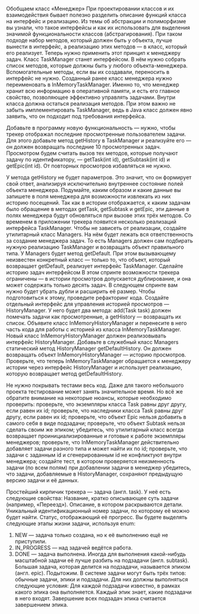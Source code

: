 Обобщаем класс «Менеджер»
При проектировании классов и их взаимодействия бывает полезно разделить описание функций класса на интерфейс и реализацию. Из темы об абстракции и полиморфизме вы узнали, что такое интерфейсы и как их использовать для выделения значимой функциональности классов (абстрагирования). При таком подходе набор методов, который должен быть у объекта, лучше вынести в интерфейс, а реализацию этих методов — в класс, который его реализует. Теперь нужно применить этот принцип к менеджеру задач.
Класс TaskManager станет интерфейсом. В нём нужно собрать список методов, которые должны быть у любого объекта-менеджера. Вспомогательные методы, если вы их создавали, переносить в интерфейс не нужно.
Созданный ранее класс менеджера нужно переименовать в InMemoryTaskManager. Именно то, что менеджер хранит всю информацию в оперативной памяти, и есть его главное свойство, позволяющее эффективно управлять задачами. Внутри класса должна остаться реализация методов. При этом важно не забыть имплементировать TaskManager, ведь в Java класс должен явно заявить, что он подходит под требования интерфейса.

Добавьте в программу новую функциональность — нужно, чтобы трекер отображал последние просмотренные пользователем задачи. Для этого добавьте метод getHistory в TaskManager и реализуйте его — он должен возвращать последние 10 просмотренных задач. Просмотром будем считать вызов тех методов, которые получают задачу по идентификатору, — getTask(int id), getSubtask(int id) и getEpic(int id). От повторных просмотров избавляться не нужно. 

У метода getHistory не будет параметров. Это значит, что он формирует свой ответ, анализируя исключительно внутреннее состояние полей объекта менеджера. Подумайте, каким образом и какие данные вы запишете в поля менеджера для возможности извлекать из них историю посещений. Так как в истории отображается, к каким задачам было обращение в методах getTask, getSubtask и getEpic, эти данные в полях менеджера будут обновляться при вызове этих трёх методов.
Со временем в приложении трекера появится несколько реализаций интерфейса TaskManager. Чтобы не зависеть от реализации, создайте утилитарный класс Managers. На нём будет лежать вся ответственность за создание менеджера задач. То есть Managers должен сам подбирать нужную реализацию TaskManager и возвращать объект правильного типа.
У Managers будет метод getDefault. При этом вызывающему неизвестен конкретный класс — только то, что объект, который возвращает getDefault, реализует интерфейс TaskManager.
Сделайте историю задач интерфейсом
В этом спринте возможности трекера ограничены — в истории просмотров допускается дублирование, и она может содержать только десять задач. В следующем спринте вам нужно будет убрать дубли и расширить её размер. Чтобы подготовиться к этому, проведите рефакторинг кода. 
Создайте отдельный интерфейс для управления историей просмотров — HistoryManager. У него будет два метода: add(Task task) должен помечать задачи как просмотренные, а getHistory — возвращать их список. 
Объявите класс InMemoryHistoryManager и перенесите в него часть кода для работы с историей из класса InMemoryTaskManager. Новый класс InMemoryHistoryManager должен реализовывать интерфейс HistoryManager. 
Добавьте в служебный класс Managers статический метод HistoryManager getDefaultHistory. Он должен возвращать объект InMemoryHistoryManager — историю просмотров. 
Проверьте, что теперь InMemoryTaskManager обращается к менеджеру истории через интерфейс HistoryManager и использует реализацию, которую возвращает метод getDefaultHistory.


Не нужно покрывать тестами весь код. Даже для такого небольшого проекта тестирование может занять значительное время. Но всё же обратите внимание на некоторые нюансы, которые необходимо проверить:
проверьте, что экземпляры класса Task равны друг другу, если равен их id;
проверьте, что наследники класса Task равны друг другу, если равен их id;
проверьте, что объект Epic нельзя добавить в самого себя в виде подзадачи;
проверьте, что объект Subtask нельзя сделать своим же эпиком;
убедитесь, что утилитарный класс всегда возвращает проинициализированные и готовые к работе экземпляры менеджеров;
проверьте, что InMemoryTaskManager действительно добавляет задачи разного типа и может найти их по id;
проверьте, что задачи с заданным id и сгенерированным id не конфликтуют внутри менеджера;
создайте тест, в котором проверяется неизменность задачи (по всем полям) при добавлении задачи в менеджер
убедитесь, что задачи, добавляемые в HistoryManager, сохраняют предыдущую версию задачи и её данных.











Простейший кирпичик трекера — задача (англ. task). У неё есть следующие свойства:
Название, кратко описывающее суть задачи (например, «Переезд»).
Описание, в котором раскрываются детали.
Уникальный идентификационный номер задачи, по которому её можно будет найти.
Статус, отображающий её прогресс. Вы будете выделять следующие этапы жизни задачи, используя enum:
1. NEW — задача только создана, но к её выполнению ещё не приступили.
2. IN_PROGRESS — над задачей ведётся работа.
3. DONE — задача выполнена.
Иногда для выполнения какой-нибудь масштабной задачи её лучше разбить на подзадачи (англ. subtask). Большая задача, которая делится на подзадачи, называется эпиком (англ. epic). 
Подытожим. В системе задачи могут быть трёх типов: обычные задачи, эпики и подзадачи. Для них должны выполняться следующие условия:
Для каждой подзадачи известно, в рамках какого эпика она выполняется.
Каждый эпик знает, какие подзадачи в него входят.
Завершение всех подзадач эпика считается завершением эпика.
